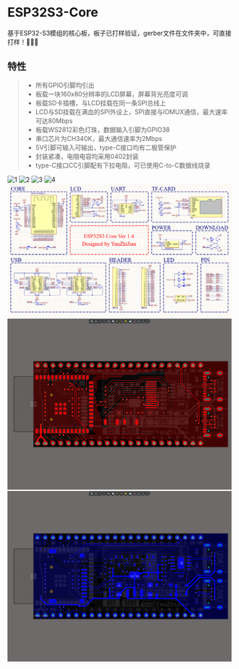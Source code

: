 # ESP32S3-Core
基于ESP32-S3模组的核心板，板子已打样验证，gerber文件在文件夹中，可直接打样！🚀🚀🚀
## 特性
> * 所有GPIO引脚均引出
> * 板载一块160x80分辨率的LCD屏幕，屏幕背光亮度可调
> * 板载SD卡插槽，与LCD挂载在同一条SPI总线上
> * LCD与SD挂载在满血的SPI外设上，SPI直接与IOMUX通信，最大速率可达80Mbps
> * 板载WS2812彩色灯珠，数据输入引脚为GPIO38
> * 串口芯片为CH340K，最大通信速率为2Mbps
> * 5V引脚可输入可输出，type-C接口均有二极管保护
> * 封装紧凑，电阻电容均采用0402封装
> * type-C接口CC引脚配有下拉电阻，可已使用C-to-C数据线烧录

![1](/image/1.jpg)
![2](/image/2.jpg)
![3](/image/3.jpg)
![4](/image/4.jpg)
![5](/image/5.png)
![6](/image/6.png)
![7](/image/7.png)